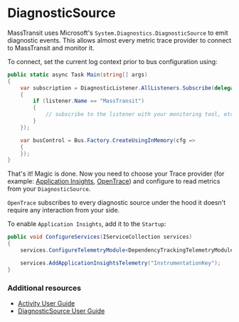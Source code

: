 # DiagnosticSource

MassTransit uses Microsoft's `System.Diagnostics.DiagnosticSource` to emit diagnostic events. This allows almost every metric trace provider to connect to MassTransit and monitor it.

To connect, set the current log context prior to bus configuration using:

```csharp
public static async Task Main(string[] args)
{
    var subscription = DiagnosticListener.AllListeners.Subscribe(delegate (DiagnosticListener listener)
    {
        if (listener.Name == "MassTransit")
        {
            // subscribe to the listener with your monitoring tool, etc.
        }
    });

    var busControl = Bus.Factory.CreateUsingInMemory(cfg =>
    {
    });
}
```

That's it! Magic is done. Now you need to choose your Trace provider (for example: [Application Insights](https://docs.microsoft.com/en-us/azure/application-insights/app-insights-create-new-resource#create-an-application-insights-resource-1), [OpenTrace](https://github.com/opentracing-contrib/csharp-netcore)) and configure to read metrics from your `DiagnosticSource`.

`OpenTrace` subscribes to every diagnostic source under the hood it doesn't require any interaction from your side.

To enable `Application Insights`, add it to the `Startup`:

```csharp
public void ConfigureServices(IServiceCollection services)
{
    services.ConfigureTelemetryModule<DependencyTrackingTelemetryModule>((m, o) => m.IncludeDiagnosticSourceActivities.Add("Listener.Name"));

    services.AddApplicationInsightsTelemetry("InstrumentationKey");
}
```

### Additional resources

- [Activity User Guide](https://github.com/dotnet/corefx/blob/master/src/System.Diagnostics.DiagnosticSource/src/ActivityUserGuide.md)
- [DiagnosticSource User Guide](https://github.com/dotnet/corefx/blob/master/src/System.Diagnostics.DiagnosticSource/src/DiagnosticSourceUsersGuide.md)
